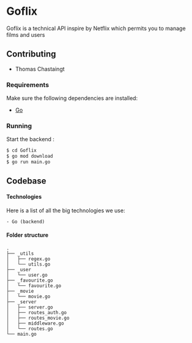 # Goflix

Goflix is a technical API inspire by Netflix which permits you to manage films and users

## Contributing

- Thomas Chastaingt

### Requirements

Make sure the following dependencies are installed:
- [Go](https://golang.org/dl/)

### Running



Start the backend :
```bash
$ cd Goflix
$ go mod download
$ go run main.go
```

## Codebase

#### Technologies
Here is a list of all the big technologies we use:

    - Go (backend)

#### Folder structure

```
.
├── _utils
│   ├── regex.go
│   └── utils.go
├── _user
│   └── user.go
├── _favourite.go
│   └── favourite.go
├── _movie
│   └── movie.go
├── _server
│   ├── server.go
│   ├── routes_auth.go
│   ├── routes_movie.go
│   ├── middleware.go
│   └── routes.go
└── main.go

```

